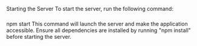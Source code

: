 Starting the Server
To start the server, run the following command:

#####
npm start
This command will launch the server and make the application accessible. Ensure all dependencies are installed by running "npm install" before starting the server.
